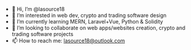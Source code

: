 - 👋 Hi, I’m @lasource18
- 👀 I’m interested in web dev, crypto and trading software design
- 🌱 I’m currently learning MERN, Laravel+Vue, Python & Solidity
- 💞️ I’m looking to collaborate on web apps/websites creation, crypto and trading software projects
- 📫 How to reach me: lasource18@outlook.com

<!---
lasource18/lasource18 is a ✨ special ✨ repository because its `README.md` (this file) appears on your GitHub profile.
You can click the Preview link to take a look at your changes.
--->
